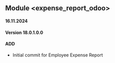 ## Module <expense_report_odoo>

#### 16.11.2024
#### Version 18.0.1.0.0
#### ADD

- Initial commit for Employee Expense Report
